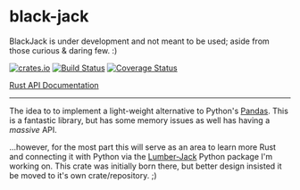 # black-jack

BlackJack is under development and not meant to be used; aside from those curious & daring few. :)

[![crates.io](http://meritbadge.herokuapp.com/black-jack)](https://crates.io/crates/black-jack) [![Build Status](https://travis-ci.org/milesgranger/black-jack.svg?branch=master)](https://travis-ci.org/milesgranger/black-jack) [![Coverage Status](https://coveralls.io/repos/github/milesgranger/black-jack/badge.svg?branch=master)](https://coveralls.io/github/milesgranger/black-jack?branch=master)


[Rust API Documentation](https://docs.rs/black-jack)

---

The idea to to implement a light-weight alternative to Python's [Pandas](https://pandas.pydata.org/). This is a fantastic library, but has some memory issues as well has having a _massive_ API. 

...however, for the most part this will serve as an area to learn more Rust
and connecting it with Python via the [Lumber-Jack](https://github.com/milesgranger/lumber-jack) Python package I'm working on. This crate was initially born there, but better design insisted it be moved to it's own crate/repository. ;)


